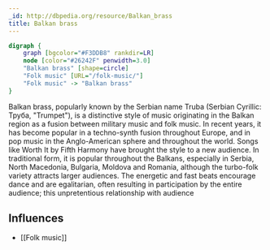 ```yaml
---
_id: http://dbpedia.org/resource/Balkan_brass
title: Balkan brass
---
```


```dot
digraph {
	graph [bgcolor="#F3DDB8" rankdir=LR]
	node [color="#26242F" penwidth=3.0]
	"Balkan brass" [shape=circle]
	"Folk music" [URL="/folk-music/"]
	"Folk music" -> "Balkan brass"
}
```

Balkan brass, popularly known by the Serbian name Truba (Serbian Cyrillic: Труба, "Trumpet"), is a distinctive style of music originating in the Balkan region as a fusion between military music and folk music. In recent years, it has become popular in a techno-synth fusion throughout Europe, and in pop music in the Anglo-American sphere and throughout the world. Songs like Worth It by Fifth Harmony have brought the style to a new audience. In traditional form, it is popular throughout the Balkans, especially in Serbia, North Macedonia, Bulgaria, Moldova and Romania, although the turbo-folk variety attracts larger audiences. The energetic and fast beats encourage dance and are egalitarian, often resulting in participation by the entire audience; this unpretentious relationship with audience

## Influences

- [[Folk music]]
